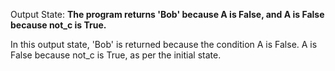 Output State: **The program returns 'Bob' because A is False, and A is False because not_c is True.**

In this output state, 'Bob' is returned because the condition A is False. A is False because not_c is True, as per the initial state.